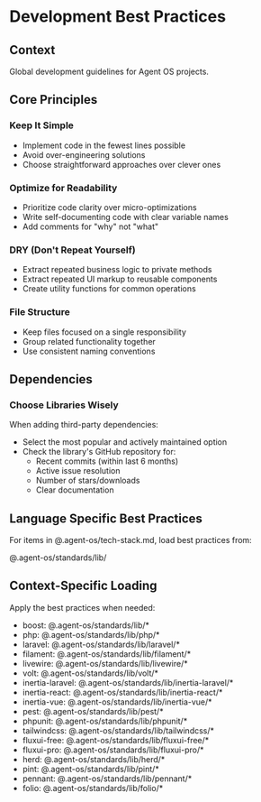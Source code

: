 # Development Best Practices

## Context

Global development guidelines for Agent OS projects.

## Core Principles

### Keep It Simple

-   Implement code in the fewest lines possible
-   Avoid over-engineering solutions
-   Choose straightforward approaches over clever ones

### Optimize for Readability

-   Prioritize code clarity over micro-optimizations
-   Write self-documenting code with clear variable names
-   Add comments for "why" not "what"

### DRY (Don't Repeat Yourself)

-   Extract repeated business logic to private methods
-   Extract repeated UI markup to reusable components
-   Create utility functions for common operations

### File Structure

-   Keep files focused on a single responsibility
-   Group related functionality together
-   Use consistent naming conventions
    </conditional-block>

## Dependencies

### Choose Libraries Wisely

When adding third-party dependencies:

-   Select the most popular and actively maintained option
-   Check the library's GitHub repository for:
    -   Recent commits (within last 6 months)
    -   Active issue resolution
    -   Number of stars/downloads
    -   Clear documentation

## Language Specific Best Practices

For items in @.agent-os/tech-stack.md, load best practices from:

@.agent-os/standards/lib/

## Context-Specific Loading

Apply the best practices when needed:

-   boost: @.agent-os/standards/lib/\*
-   php: @.agent-os/standards/lib/php/\*
-   laravel: @.agent-os/standards/lib/laravel/\*
-   filament: @.agent-os/standards/lib/filament/\*
-   livewire: @.agent-os/standards/lib/livewire/\*
-   volt: @.agent-os/standards/lib/volt/\*
-   inertia-laravel: @.agent-os/standards/lib/inertia-laravel/\*
-   inertia-react: @.agent-os/standards/lib/inertia-react/\*
-   inertia-vue: @.agent-os/standards/lib/inertia-vue/\*
-   pest: @.agent-os/standards/lib/pest/\*
-   phpunit: @.agent-os/standards/lib/phpunit/\*
-   tailwindcss: @.agent-os/standards/lib/tailwindcss/\*
-   fluxui-free: @.agent-os/standards/lib/fluxui-free/\*
-   fluxui-pro: @.agent-os/standards/lib/fluxui-pro/\*
-   herd: @.agent-os/standards/lib/herd/\*
-   pint: @.agent-os/standards/lib/pint/\*
-   pennant: @.agent-os/standards/lib/pennant/\*
-   folio: @.agent-os/standards/lib/folio/\*

